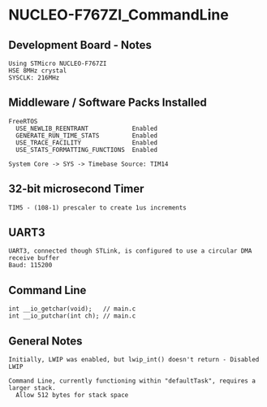 # NUCLEO-F767ZI_CommandLine

## Development Board - Notes
    
    Using STMicro NUCLEO-F767ZI
    HSE 8MHz crystal
    SYSCLK: 216MHz
    
    
## Middleware / Software Packs Installed
    
    FreeRTOS
      USE_NEWLIB_REENTRANT            Enabled
      GENERATE_RUN_TIME_STATS         Enabled
      USE_TRACE_FACILITY              Enabled
      USE_STATS_FORMATTING_FUNCTIONS  Enabled

    System Core -> SYS -> Timebase Source: TIM14

## 32-bit microsecond Timer
    
    TIM5 - (108-1) prescaler to create 1us increments
    
## UART3
    
    UART3, connected though STLink, is configured to use a circular DMA receive buffer
    Baud: 115200

## Command Line
    
    int __io_getchar(void);   // main.c
    int __io_putchar(int ch); // main.c
    
    
## General Notes
    
    Initially, LWIP was enabled, but lwip_int() doesn't return - Disabled LWIP
    
    Command Line, currently functioning within "defaultTask", requires a larger stack.
      Allow 512 bytes for stack space